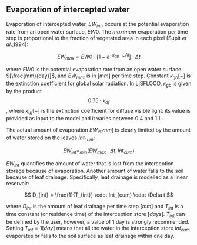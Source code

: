 ## Evaporation of intercepted water

Evaporation of intercepted water, $EW_{int}$, occurs at the potential evaporation rate from an open water surface, $EW0$. The *maximum* evaporation per time step is proportional to the fraction of vegetated
area in each pixel (Supit *et al.*,1994):

$$
EW_{max } = EW0 \cdot [1 - e^{- \kappa_{gb} \cdot LAI}] \cdot \Delta t
$$

where $EW0$ is the potential evaporation rate from an open water surface $[\frac{mm}{day}]$, and $EW_{max}$ is in $[mm]$ per time step. Constant $\kappa_{gb} [-]$ is the extinction coefficient for global solar radiation. In LISFLOOD, $\kappa_{gb}$ is given by the product $$0.75 \cdot \kappa_{df}$$, where $\kappa_{df} [-]$ is the extinction coefficient for diffuse visible light: its value is provided as input to the model and it varies between 0.4 and 1.1.

The actual amount of evaporation $EW_{int} mm]$ is clearly limited by the amount of water stored on the leaves $Int_{cum}$:

$$
EW_{int} = _{min}({EW_{max } \cdot \Delta t},{Int_{cum}})
$$

$EW_{int}$ quantifies the amount of water that is lost from the interception storage because of evaporation. Another amount of water falls to the soil because of leaf drainage. Specifically, leaf drainage is modelled as a linear reservoir:

$$
D_{int} = \frac{1}{T_{int}} \cdot Int_{cum} \cdot \Delta t
$$

where $D_{int}$ is the amount of leaf drainage per time step $[mm]$ and $T_{int}$ is a time constant (or residence time) of the interception store $[days]$.  $T_{int}$ can be defined by the user, however, a value of 1 day is strongly recommended. Setting $T_{int}=1 [day]$ means that all the water in the interception store $Int_{cum}$ evaporates or falls to the soil surface as leaf drainage within one day.
